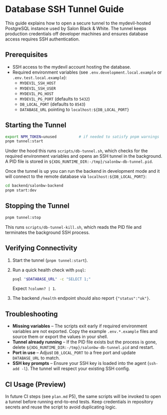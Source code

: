# Database SSH Tunnel Guide

This guide explains how to open a secure tunnel to the mydevil-hosted PostgreSQL instance used by Salon Black & White. The tunnel keeps production credentials off developer machines and ensures database access requires SSH authentication.

## Prerequisites

- SSH access to the mydevil account hosting the database.
- Required environment variables (see `.env.development.local.example` or `.env.test.local.example`):
  - `MYDEVIL_SSH_HOST`
  - `MYDEVIL_SSH_USER`
  - `MYDEVIL_PG_HOST`
  - `MYDEVIL_PG_PORT` (defaults to `5432`)
  - `DB_LOCAL_PORT` (defaults to `8543`)
  - `DATABASE_URL` pointing to `localhost:${DB_LOCAL_PORT}`

## Starting the Tunnel

```bash
export NPM_TOKEN=unused          # if needed to satisfy pnpm warnings
pnpm tunnel:start
```

Under the hood this runs `scripts/db-tunnel.sh`, which checks for the required environment variables and opens an SSH tunnel in the background. A PID file is stored in `${XDG_RUNTIME_DIR:-/tmp}/salonbw-db-tunnel.pid`.

Once the tunnel is up you can run the backend in development mode and it will connect to the remote database via `localhost:${DB_LOCAL_PORT}`:

```bash
cd backend/salonbw-backend
pnpm start:dev
```

## Stopping the Tunnel

```bash
pnpm tunnel:stop
```

This runs `scripts/db-tunnel-kill.sh`, which reads the PID file and terminates the background SSH process.

## Verifying Connectivity

1. Start the tunnel (`pnpm tunnel:start`).
2. Run a quick health check with `psql`:

    ```bash
    psql "$DATABASE_URL" -c "SELECT 1;"
    ```

    Expect `?column? | 1`.

3. The backend `/health` endpoint should also report `{"status":"ok"}`.

## Troubleshooting

- **Missing variables** – The scripts exit early if required environment variables are not exported. Copy the example `.env.*.example` files and source them or export the values in your shell.
- **Tunnel already running** – If the PID file exists but the process is gone, delete `${XDG_RUNTIME_DIR:-/tmp}/salonbw-db-tunnel.pid` and restart.
- **Port in use** – Adjust `DB_LOCAL_PORT` to a free port and update `DATABASE_URL` to match.
- **SSH key prompts** – Ensure your SSH key is loaded into the agent (`ssh-add -l`). The tunnel will respect your existing SSH config.

## CI Usage (Preview)

In future CI steps (see `plan.md` P5), the same scripts will be invoked to open a tunnel before running end-to-end tests. Keep credentials in repository secrets and reuse the script to avoid duplicating logic.
